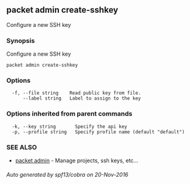 ## packet admin create-sshkey

Configure a new SSH key

### Synopsis


Configure a new SSH key

```
packet admin create-sshkey
```

### Options

```
  -f, --file string    Read public key from file.
      --label string   Label to assign to the key
```

### Options inherited from parent commands

```
  -k, --key string       Specify the api key
  -p, --profile string   Specify profile name (default "default")
```

### SEE ALSO
* [packet admin](packet_admin.md)	 - Manage projects, ssh keys, etc...

###### Auto generated by spf13/cobra on 20-Nov-2016
